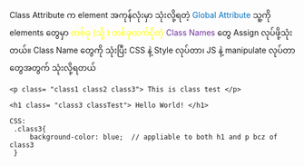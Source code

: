 Class Attribute က element အကုန်လုံးမှာ သုံးလို့ရတဲ့ <span style="color:rgb(0, 112, 192)">Global Attribute</span> 
သူ့ကို elements တွေမှာ <span style="color:rgb(255, 255, 0)">တစ်ခု (သို့ ) တစ်ခုထက်ပိုတဲ့</span> <span style="color:rgb(112, 48, 160)">Class Names </span> တွေ Assign လုပ်ဖို့သုံးတယ်။
Class Name တွေကို သုံးပြီး CSS နဲ့ Style လုပ်တာ၊ JS နဲ့ manipulate လုပ်တာတွေအတွက် သုံးလို့ရတယ်
```
<p class= "class1 class2 class3"> This is class test </p>

<h1 class= "class3 classTest"> Hello World! </h1>

CSS:
 .class3{
	 background-color: blue;  // appliable to both h1 and p bcz of class3 
 }
```